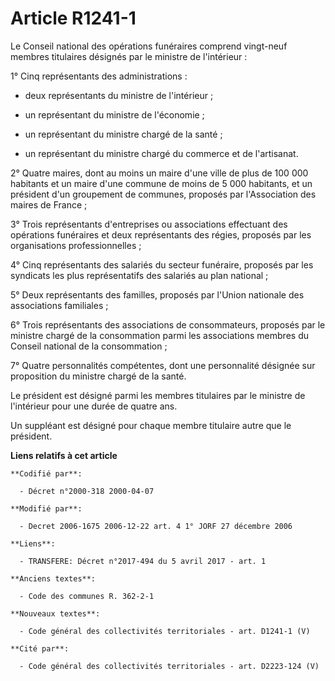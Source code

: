 # Article R1241-1

Le Conseil national des opérations funéraires comprend vingt-neuf membres titulaires désignés par le ministre de
l'intérieur :

1° Cinq représentants des administrations :

- deux représentants du ministre de l'intérieur ;

- un représentant du ministre de l'économie ;

- un représentant du ministre chargé de la santé ;

- un représentant du ministre chargé du commerce et de l'artisanat.

2° Quatre maires, dont au moins un maire d'une ville de plus de 100 000 habitants et un maire d'une commune de moins de 5 000
habitants, et un président d'un groupement de communes, proposés par l'Association des maires de France ;

3° Trois représentants d'entreprises ou associations effectuant des opérations funéraires et deux représentants des régies,
proposés par les organisations professionnelles ;

4° Cinq représentants des salariés du secteur funéraire, proposés par les syndicats les plus représentatifs des salariés au
plan national ;

5° Deux représentants des familles, proposés par l'Union nationale des associations familiales ;

6° Trois représentants des associations de consommateurs, proposés par le ministre chargé de la consommation parmi les
associations membres du Conseil national de la consommation ;

7° Quatre personnalités compétentes, dont une personnalité désignée sur proposition du ministre chargé de la santé.

Le président est désigné parmi les membres titulaires par le ministre de l'intérieur pour une durée de quatre ans.

Un suppléant est désigné pour chaque membre titulaire autre que le président.

**Liens relatifs à cet article**

	**Codifié par**:

	  - Décret n°2000-318 2000-04-07

	**Modifié par**:

	  - Decret 2006-1675 2006-12-22 art. 4 1° JORF 27 décembre 2006

	**Liens**:

	  - TRANSFERE: Décret n°2017-494 du 5 avril 2017 - art. 1

	**Anciens textes**:

	  - Code des communes R. 362-2-1

	**Nouveaux textes**:

	  - Code général des collectivités territoriales - art. D1241-1 (V)

	**Cité par**:

	  - Code général des collectivités territoriales - art. D2223-124 (V)
